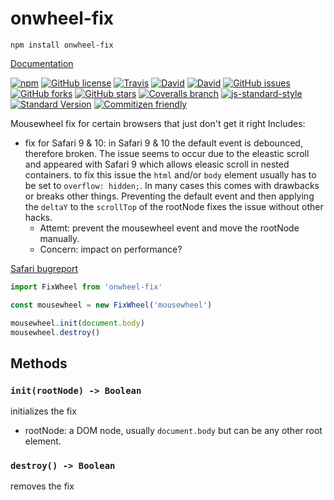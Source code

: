 # onwheel-fix

```shell
npm install onwheel-fix
```
[Documentation](https://pixelass.github.io/onwheel-fix/)

[![npm](https://img.shields.io/npm/v/onwheel-fix.svg)](https://www.npmjs.com/package/onwheel-fix)
[![GitHub license](https://img.shields.io/github/license/pixelass/onwheel-fix.svg)](https://github.com/pixelass/onwheel-fix/blob/master/LICENSE)
[![Travis](https://img.shields.io/travis/pixelass/onwheel-fix.svg)](https://travis-ci.org/pixelass/onwheel-fix)
[![David](https://img.shields.io/david/pixelass/onwheel-fix.svg)](https://david-dm.org/pixelass/onwheel-fix)
[![David](https://img.shields.io/david/dev/pixelass/onwheel-fix.svg)](https://david-dm.org/pixelass/onwheel-fix#info=devDependencies&view=table)
[![GitHub issues](https://img.shields.io/github/issues/pixelass/onwheel-fix.svg)](https://github.com/pixelass/onwheel-fix/issues)
[![GitHub forks](https://img.shields.io/github/forks/pixelass/onwheel-fix.svg)](https://github.com/pixelass/onwheel-fix/network)
[![GitHub stars](https://img.shields.io/github/stars/pixelass/onwheel-fix.svg)](https://github.com/pixelass/onwheel-fix/stargazers)
[![Coveralls branch](https://img.shields.io/coveralls/pixelass/onwheel-fix.svg)](https://coveralls.io/github/pixelass/onwheel-fix)
[![js-standard-style](https://img.shields.io/badge/code%20style-standard-brightgreen.svg)](http://standardjs.com/)
[![Standard Version](https://img.shields.io/badge/release-standard%20version-brightgreen.svg)](https://github.com/conventional-changelog/standard-version)
[![Commitizen friendly](https://img.shields.io/badge/commitizen-friendly-brightgreen.svg)](http://commitizen.github.io/cz-cli/)



Mousewheel fix for certain browsers that just don't get it right
Includes:

- fix for Safari 9 & 10:
  in Safari 9 & 10 the default event is debounced, therefore broken.
  The issue seems to occur due to the eleastic scroll and appeared with Safari 9
  which allows eleasic scroll in nested containers.
  to fix this issue the `html` and/or `body` element usually has to be set to `overflow: hidden;`.
  In many cases this comes with drawbacks or breaks other things.
  Preventing the default event and then applying the `deltaY` to the `scrollTop`
  of the rootNode fixes the issue without other hacks.
  - Attemt: prevent the mousewheel event and move the rootNode manually.
  - Concern: impact on performance?

[Safari bugreport](https://bugs.webkit.org/show_bug.cgi?id=149526)

```js
import FixWheel from 'onwheel-fix'

const mousewheel = new FixWheel('mousewheel')

mousewheel.init(document.body)
mousewheel.destroy()
```

## Methods

### `init(rootNode) -> Boolean`
initializes the fix
* rootNode: a DOM node, usually `document.body` but can be any other root element.

### `destroy() -> Boolean`
removes the fix
